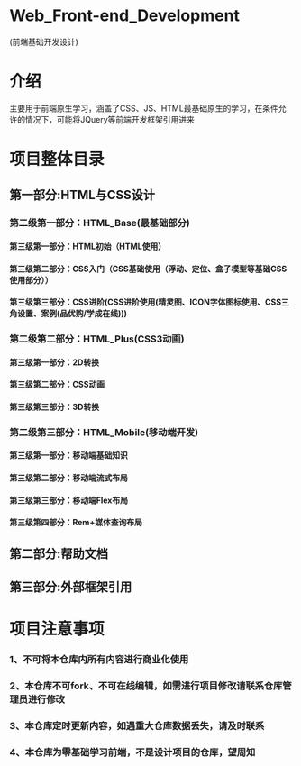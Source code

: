 # Web_Front-end_Development
(前端基础开发设计)
# 介绍
主要用于前端原生学习，涵盖了CSS、JS、HTML最基础原生的学习，在条件允许的情况下，可能将JQuery等前端开发框架引用进来    
# 项目整体目录  
## 第一部分:HTML与CSS设计
    
### 第二级第一部分：HTML_Base(最基础部分)  
#### 第三级第一部分：HTML初始（HTML使用）  
#### 第三级第二部分：CSS入门（CSS基础使用（浮动、定位、盒子模型等基础CSS使用部分））  
#### 第三级第三部分：CSS进阶(CSS进阶使用(精灵图、ICON字体图标使用、CSS三角设置、案例(品优购/学成在线)))  
   
### 第二级第二部分：HTML_Plus(CSS3动画)  
#### 第三级第一部分：2D转换  
#### 第三级第二部分：CSS动画  
#### 第三级第三部分：3D转换  
    
### 第二级第三部分：HTML_Mobile(移动端开发)  
#### 第三级第一部分：移动端基础知识  
#### 第三级第二部分：移动端流式布局  
#### 第三级第三部分：移动端Flex布局  
#### 第三级第四部分：Rem+媒体查询布局  
## 第二部分:帮助文档
## 第三部分:外部框架引用
# 项目注意事项
### 1、不可将本仓库内所有内容进行商业化使用  
### 2、本仓库不可fork、不可在线编辑，如需进行项目修改请联系仓库管理员进行修改  
### 3、本仓库定时更新内容，如遇重大仓库数据丢失，请及时联系  
### 4、本仓库为零基础学习前端，不是设计项目的仓库，望周知  